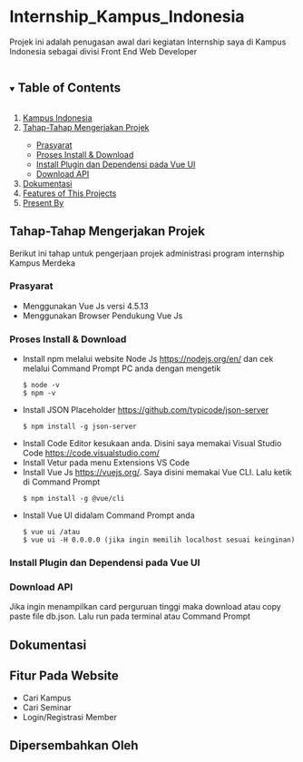 # Internship_Kampus_Indonesia
Projek ini adalah penugasan awal dari kegiatan Internship saya di Kampus Indonesia sebagai divisi Front End Web Developer

<details open="open">
  <summary><h2 style="display: inline-block">Table of Contents</h2></summary>
  <ol>
    <li><a href="#kampus-indonesia">Kampus Indonesia</a></li>
    <li><a href="#tahap-tahap-mengerjakan-projek">Tahap-Tahap Mengerjakan Projek</a></li>
    <ul>
      <li><a href="#prasyarat">Prasyarat</a></li>
      <li><a href="#proses-install-&-download">Proses Install & Download</a></li>
      <li><a href="#install-plugin-dan-dependensi-pada-vue-ui">Install Plugin dan Dependensi pada Vue UI</a></li>
      <li><a href="#download-api">Download API</a></li>
    </ul>
    <li><a href="#dokumentasi">Dokumentasi</a></li>
    <li><a href="#features-of-this-projects">Features of This Projects</a></li> 
    <li><a href="#present-by">Present By</a></li>
  </ol>
</details>

## Tahap-Tahap Mengerjakan Projek
Berikut ini tahap untuk pengerjaan projek administrasi program internship Kampus Merdeka

### Prasyarat
- Menggunakan Vue Js versi 4.5.13
- Menggunakan Browser Pendukung Vue Js

### Proses Install & Download
- Install npm melalui website Node Js https://nodejs.org/en/ dan cek melalui Command Prompt PC anda dengan mengetik
  ```
  $ node -v
  $ npm -v
  ```
- Install JSON Placeholder https://github.com/typicode/json-server
   ```
  $ npm install -g json-server
  ```
- Install Code Editor kesukaan anda. Disini saya memakai Visual Studio Code https://code.visualstudio.com/
- Install Vetur pada menu Extensions VS Code
- Install Vue Js https://vuejs.org/. Saya disini memakai Vue CLI. Lalu ketik di Command Prompt
  ```
  $ npm install -g @vue/cli
  ```
- Install Vue UI didalam Command Prompt anda
  ```
  $ vue ui /atau 
  $ vue ui -H 0.0.0.0 (jika ingin memilih localhost sesuai keinginan) 
  ```
### Install Plugin dan Dependensi pada Vue UI

### Download API
Jika ingin menampilkan card perguruan tinggi maka download atau copy paste file db.json. Lalu run pada terminal atau Command Prompt

## Dokumentasi

## Fitur Pada Website
- Cari Kampus
- Cari Seminar
- Login/Registrasi Member

## Dipersembahkan Oleh

